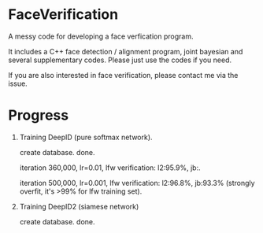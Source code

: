 # FaceVerification
A messy code for developing a face verfication program. 

It includes a C++ face detection / alignment program, joint bayesian and several supplementary codes. Please just use the codes if you need.

If you are also interested in face verification, please contact me via the issue.

Progress
===========
1. Training DeepID (pure softmax network).

    create database. done.
    
    iteration 360,000, lr=0.01, lfw verification: l2:95.9%, jb:.
    
    iteration 500,000, lr=0.001, lfw verification: l2:96.8%, jb:93.3% (strongly overfit, it's >99% for lfw training set).
    
2. Training DeepID2 (siamese network)

    create database. done.
